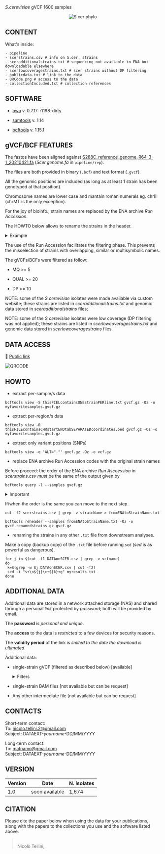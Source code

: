 *S.cerevisiae* gVCF 1600 samples

<p align="center">
  <img src="https://github.com/nicolo-tellini/S.cerevisiae-gVCF/blob/main/img/imagelogo.png" alt="S.cer phylo"/>
</p>


## CONTENT

What's inside:

```
- pipeline
- scerstrains.csv # info on S.cer. strains
- sceradditionalstrains.txt # sequencing not available in ENA but downloadable elsewhere
- scerlowcoveragestrains.txt # scer strains without DP filtering
- publicdata.txt # link to the data
- QRCode.png # access to the data
- collectionIncluded.txt # collection references
```

## SOFTWARE

* [bwa](https://github.com/lh3/bwa/releases/tag/v0.7.17) v. 0.7.17-r1198-dirty

* [samtools](https://github.com/samtools/samtools/releases/tag/1.14) v. 1.14

* [bcftools](https://github.com/samtools/bcftools/releases/tag/1.15.1) v. 1.15.1

## gVCF/BCF FEATURES

The fastqs have been aligned against [S288C_reference_genome_R64-3-1_20210421.fa](http://sgd-archive.yeastgenome.org/sequence/S288C_reference/genome_releases/S288C_reference_genome_R64-3-1_20210421.tgz) (*Scer.genome.fa* in ```pipeline/rep```). 

The files are both provided in binary (```.bcf```) and text format (```.gvcf```).

All the genomic positions are included (as long as at least 1 strain has been genotyped at that position).

Chromosome names are lower case and mantain roman numerals eg. chrIII (chrMT is the only exception).

For the joy of bioinfo., strain names are replaced by the ENA archive *Run Accession*.

The HOWTO below allows to rename the strains in the header.

<details><summary>Example</summary>
    
  The strain **UWO 03-433.3** in the gVCF is named ERR1352879. Renaming ERR1352879 results in **UWO 03-433.3** 
  
</details>
     
The use of the Run Accession facilitates the filtering phase. This prevents the misselection of strains with overlapping, similar or multisymbolic names.

The gVCFs/BCFs were filtered as follow:

- MQ >= 5

- QUAL >= 20

- DP >= 10

NOTE: some of the *S.cerevisiae* isolates were made available via custom website; these strains are listed in *sceradditionalstrains.txt* and genomic data stored in *sceradditionalstrains* files;

NOTE: some of the *S.cerevisiae* isolates were low coverage (DP filtering was not applied); these strains are listed in *scerlowcoveragestrains.txt* and genomic data stored in *scerlowcoveragestrains* files.


## DATA ACCESS

:link: [Public link](https://github.com/nicolo-tellini/S.cerevisiaeData/blob/main/publicdata.txt)

<p align="left">
  <img src="https://github.com/nicolo-tellini/S.cerevisiaeData/blob/main/ScerPublic-QRcode%20(2).png" alt="QRCODE"/>
</p>


## HOWTO

 - extract per-sample/s data
 ```
 bcftools view -S thisFIELcontainsONEstrainPERline.txt gvcf.gz -Oz -o myfavoritesamples.gvcf.gz
 ```

 - extract per-region/s data
 ```
 bcftools view -R thisFILEcontainsCHRstartENDtabSEPARATEDcoordinates.bed gvcf.gz -Oz -o myfavoritesamples.gvcf.gz
 ```
 
 - extract only variant positions (SNPs)
 ```
 bcftools view -e 'ALT="."' gvcf.gz -Oz -o vcf.gz
 ```
 
 - replace ENA archive Run Accession codes with the original strain names 
 
 Before proceed: the order of the ENA archive *Run Asccession* in *scerstrains.csv* *must* be the same of the output given by
 
  ``` 
 bcftools query -l --samples gvcf.gz
 ```
 
   <details><summary>Important</summary>
    
  The file we provide is already ordered but, if you subsetted by samples you need to subset *scerstrains.csv* and be sure the order is mantained as intended. 
  
</details>
 
 If/when the order is the same you can move to the next step.
 
 ```
 cut -f2 scerstrains.csv | grep -v strainName > fromENAtoStrainName.txt
 
 bcftools reheader --samples fromENAtoStrainName.txt -Oz -o gvcf.renamedstrains.gz gvcf.gz
 ```
 
 - renaming the strains in any other ```.txt``` file from downstream analyses.
   
 Make a copy (backup copy) of the ```.txt``` file before running ```sed``` (*sed* is as powerful as dangerous).
 
 ```
 for j in $(cut -f1 DATAonSCER.csv | grep -v vcfname)
 do
  k=$(grep -w $j DATAonSCER.csv | cut -f2)
  sed -i "s+\<${j}\>+${k}+g" myresults.txt
 done
 ```

## ADDITIONAL DATA

Additional data are stored in a network attached storage (NAS) and shared through a personal *link* protected by *password*; both will be provided by email.

The **password** is *personal and unique*.

The **access** to the data is *restricted* to a few devices for security reasons.

The **validity period** of the link is *limited to the date the download is ultimated*.

Additional data:

- single-strain gVCF (filtered as described below) [available]
  <details><summary>Filters</summary>
  
     MQ >= 5
  
     QUAL >= 20
  
     DP >= 10
  
  </details>

- single-strain BAM files [not available but can be request]

- Any other intermediate file [not available but can be request]


## CONTACTS

Short-term contact:</br>
To: nicolo.tellini.2@gmail.com </br>
Subject: DATAEXT-*yourname*-DD/MM/YYYY

Long-term contact:</br>
To: matnamo@gmail.com </br>
Subject: DATAEXT-*yourname*-DD/MM/YYYY

## VERSION

| Version | Date          |   N. isolates    |
| ------- | ------------------ | ----------- |
| 1.0     | soon available     | 1,674 |


## CITATION

Please cite the paper below when using the data for your publications, along with the papers to the collections you use and the software listed above.

>  </br>
> Nicolò Tellini,</br>
>
